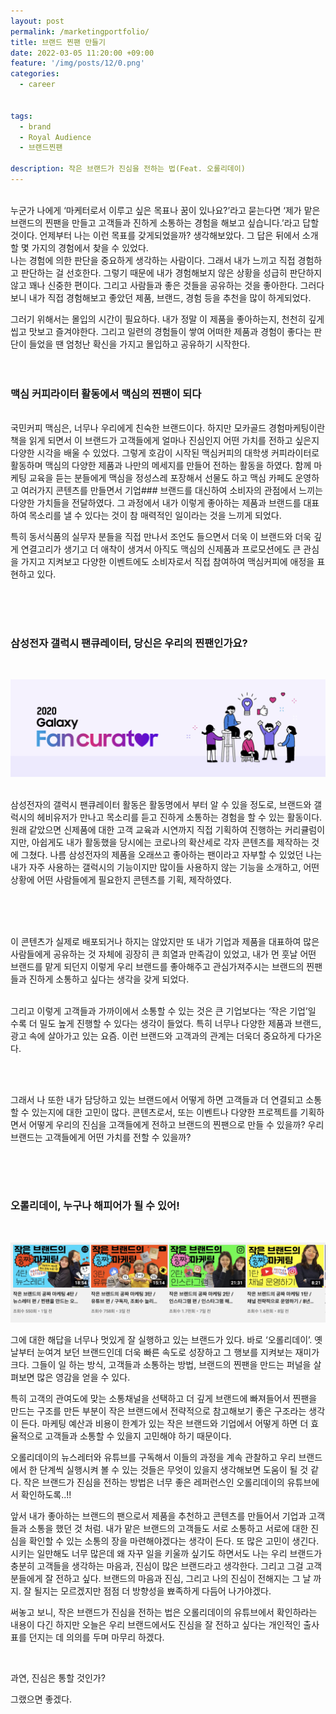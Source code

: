 ```yaml
---
layout: post
permalink: /marketingportfolio/
title: 브랜드 찐팬 만들기
date: 2022-03-05 11:20:00 +09:00
feature: '/img/posts/12/0.png'
categories:
  - career


tags:
  - brand
  - Royal Audience
  - 브랜드찐팬

description: 작은 브랜드가 진심을 전하는 법(Feat. 오롤리데이)
---
```


<br>
누군가 나에게 ‘마케터로서 이루고 싶은 목표나 꿈이 있나요?’라고 묻는다면 ‘제가 맡은 브랜드의 찐팬을 만들고 고객들과 진하게 소통하는 경험을 해보고 싶습니다.’라고 답할 것이다. 언제부터 나는 이런 목표를 갖게되었을까? 생각해보았다. 그 답은 뒤에서 소개할 몇 가지의 경험에서 찾을 수 있었다.

<br>
나는 경험에 의한 판단을 중요하게 생각하는 사람이다. 그래서 내가 느끼고 직접 경험하고 판단하는 걸 선호한다. 그렇기 때문에 내가 경험해보지 않은 상황을 성급히 판단하지 않고 꽤나 신중한 편이다. 그리고 사람들과 좋은 것들을 공유하는 것을 좋아한다. 그러다보니 내가 직접 경험해보고 좋았던 제품, 브랜드, 경험 등을 추천을 많이 하게되었다.
<br>

그러기 위해서는 몰입의 시간이 필요하다. 내가 정말 이 제품을 좋아하는지, 천천히 깊게 씹고 맛보고 즐겨야한다. 그리고 일련의 경험들이 쌓여 어떠한 제품과 경험이 좋다는 판단이 들었을 땐 엄청난 확신을 가지고 몰입하고 공유하기 시작한다.
<br>
<br>
<br>


### 맥심 커피라이터 활동에서 맥심의 찐팬이 되다

<br>
국민커피 맥심은, 너무나 우리에게 친숙한 브랜드이다. 하지만 모카골드 경험마케팅이란 책을 읽게 되면서 이 브랜드가 고객들에게 얼마나 진심인지 어떤 가치를 전하고 싶은지 다양한 시각을 배울 수 있었다. 그렇게 호감이 시작된 맥심커피의 대학생 커피라이터로 활동하며 맥심의 다양한 제품과 나만의 메세지를 만들어 전하는 활동을 하였다. 함께 마케팅 교육을 듣는 분들에게 맥심을 정성스레 포장해서 선물도 하고 맥심 카페도 운영하고 여러가지 콘텐츠를 만들면서 기업### 브랜드를 대신하여 소비자의 관점에서 느끼는 다양한 가치들을 전달하였다. 그 과정에서 내가 이렇게 좋아하는 제품과 브랜드를 대표하여 목소리를 낼 수 있다는 것이 참 매력적인 일이라는 것을 느끼게 되었다.

특히 동서식품의 실무자 분들을 직접 만나서 조언도 들으면서 더욱 이 브랜드와 더욱 깊게 연결고리가 생기고 더 애착이 생겨서 아직도 맥심의 신제품과 프로모션에도 큰 관심을 가지고 지켜보고 다양한 이벤트에도 소비자로서 직접 참여하여 맥심커피에 애정을 표현하고 있다.

<br>
<br>
<br>

### 삼성전자 갤럭시 팬큐레이터, 당신은 우리의 찐팬인가요?

<br>

![이미지](/img/posts/12/3.png)

<br>
삼성전자의 갤럭시 팬큐레이터 활동은 활동명에서 부터 알 수 있을 정도로, 브랜드와 갤럭시의 헤비유저가 만나고 목소리를 듣고 진하게 소통하는 경험을 할 수 있는 활동이다. 원래 같았으면 신제품에 대한 고객 교육과 시연까지 직접 기획하여 진행하는 커리큘럼이지만, 아쉽게도 내가 활동했을 당시에는 코로나의 확산세로 각자 콘텐츠를 제작하는 것에 그쳤다. 나름 삼성전자의 제품을 오래쓰고 좋아하는 팬이라고 자부할 수 있었던 나는 내가 자주 사용하는 갤럭시의 기능이지만 많이들 사용하지 않는 기능을 소개하고, 어떤 상황에 어떤 사람들에게 필요한지 콘텐츠를 기획, 제작하였다.

<br><br>
<br>

이 콘텐츠가 실제로 배포되거나 하지는 않았지만 또 내가 기업과 제품을 대표하여 많은 사람들에게 공유하는 것 자체에 굉장히 큰 희열과 만족감이 있었고, 내가 먼 훗날 어떤 브랜드를 맡게 되던지 이렇게 우리 브랜드를 좋아해주고 관심가져주시는 브랜드의 찐팬들과 진하게 소통하고 싶다는 생각을 갖게 되었다.
<br>
<br>

그리고 이렇게 고객들과 가까이에서 소통할 수 있는 것은 큰 기업보다는 ‘작은 기업’일 수록 더 밀도 높게 진행할 수 있다는 생각이 들었다. 특히 너무나 다양한 제품과 브랜드, 광고 속에 살아가고 있는 요즘. 이런 브랜드와 고객과의 관계는 더욱더 중요하게 다가온다.

<br>
<br>

그래서 나 또한 내가 담당하고 있는 브랜드에서 어떻게 하면 고객들과 더 연결되고 소통할 수 있는지에 대한 고민이 많다. 콘텐츠로서, 또는 이벤트나 다양한 프로젝트를 기획하면서 어떻게 우리의 진심을 고객들에게 전하고 브랜드의 찐팬으로 만들 수 있을까? 우리 브랜드는 고객들에게 어떤 가치를 전할 수 있을까?

<br>
<br>
<br>

### 오롤리데이, 누구나 해피어가 될 수 있어!
<br>

![이미지](/img/posts/12/4.png)
<br>

그에 대한 해답을 너무나 멋있게 잘 실행하고 있는 브랜드가 있다. 바로 ‘오롤리데이’. 옛날부터 눈여겨 보던 브랜드인데 더욱 빠른 속도로 성장하고 그 행보를 지켜보는 재미가 크다. 그들이 일 하는 방식, 고객들과 소통하는 방법, 브랜드의 찐팬을 만드는 퍼널을 살펴보면 많은 영감을 얻을 수 있다.


특히 고객의 관여도에 맞는 소통채널을 선택하고 더 깊게 브랜드에 빠져들어서 찐팬을 만드는 구조를 만든 부분이 작은 브랜드에서 전략적으로 참고해보기 좋은 구조라는 생각이 든다. 마케팅 예산과 비용이 한계가 있는 작은 브랜드와 기업에서 어떻게 하면 더 효율적으로 고객들과 소통할 수 있을지 고민해야 하기 때문이다.
<br>


오롤리데이의 뉴스레터와 유튜브를 구독해서 이들의 과정을 계속 관찰하고 우리 브랜드에서 한 단계씩 실행시켜 볼 수 있는 것들은 무엇이 있을지 생각해보면 도움이 될 것 같다. 작은 브랜드가 진심을 전하는 방법은 너무 좋은 레퍼런스인 오롤리데이의 유튜브에서 확인하도록..!!
<br>


앞서 내가 좋아하는 브랜드의 팬으로서 제품을 추천하고 콘텐츠를 만들어서 기업과 고객들과 소통을 했던 것 처럼. 내가 맡은 브랜드의 고객들도 서로 소통하고 서로에 대한 진심을 확인할 수 있는 소통의 장을 마련해야겠다는 생각이 든다. 또 많은 고민이 생긴다. 시키는 일만해도 너무 많은데 왜 자꾸 일을 키울까 싶기도 하면서도 나는 우리 브랜드가 충분히 고객들을 생각하는 마음과, 진심이 많은 브랜드라고 생각한다. 그리고 그걸 고객분들에게 잘 전하고 싶다. 브랜드의 마음과 진심, 그리고 나의 진심이 전해지는 그 날 까지. 잘 될지는 모르겠지만 점점 더 방향성을 뾰족하게 다듬어 나가야겠다.
<br>

써놓고 보니, 작은 브랜드가 진심을 전하는 법은 오롤리데이의 유튜브에서 확인하라는 내용이 다긴 하지만 오늘은 우리 브랜드에서도 진심을 잘 전하고 싶다는 개인적인 출사표를 던지는 데 의의를 두며 마무리 하겠다.

<br>

과연, 진심은 통할 것인가?<br>

그랬으면 좋겠다.
<br>
<br>
